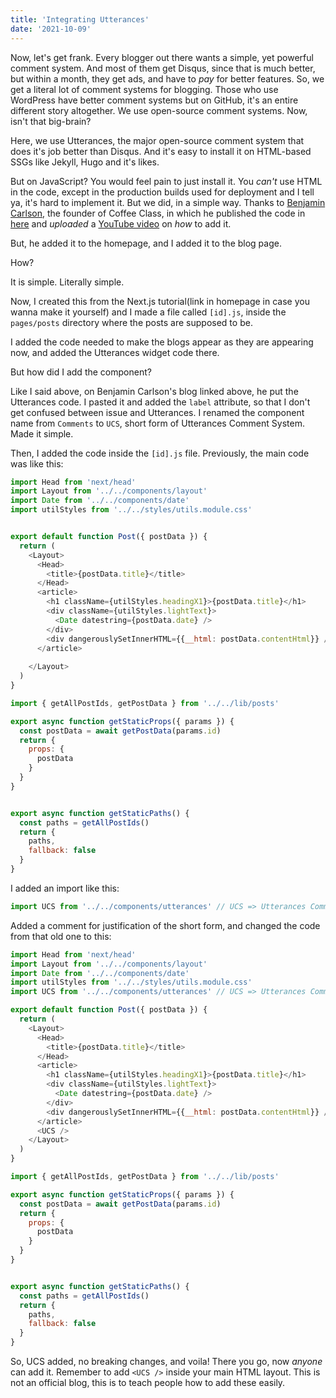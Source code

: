 ```yaml
---
title: 'Integrating Utterances'
date: '2021-10-09'
---
```


Now, let's get frank. Every blogger out there wants a simple, yet powerful comment system. And most of them get Disqus, since that is much better, but within a month, they get ads, and have to _pay_ for better features. So, we get a literal lot of comment systems for blogging. Those who use WordPress have better comment systems but on GitHub, it's an entire different story altogether. We use open-source comment systems. Now, isn't that big-brain?

Here, we use Utterances, the major open-source comment system that does it's job better than Disqus. And it's easy to install it on HTML-based SSGs like Jekyll, Hugo and it's likes.

But on JavaScript? You would feel pain to just install it. You _can't_ use HTML in the code, except in the production builds used for deployment and I tell ya, it's hard to implement it. But we did, in a simple way. Thanks to [Benjamin Carlson](https://github.com/bjcarlson), the founder of Coffee Class, in which he published the code in [here](https://www.coffeeclass.io/snippets/add-comments-to-nextjs-website) and _uploaded_ a [YouTube video](https://www.youtube.com/watch?v=Yi0AMpJXrJ0) on _how_ to add it.

But, he added it to the homepage, and I added it to the blog page.

How?

It is simple. Literally simple.

Now, I created this from the Next.js tutorial(link in homepage in case you wanna make it yourself) and I made a file called `[id].js`, inside the `pages/posts` directory where the posts are supposed to be.

I added the code needed to make the blogs appear as they are appearing now, and added the Utterances widget code there.

But how did I add the component?

Like I said above, on Benjamin Carlson's blog linked above, he put the Utterances code. I pasted it and added the `label` attribute, so that I don't get confused between issue and Utterances. I renamed the component name from `Comments` to `UCS`, short form of Utterances Comment System. Made it simple.

Then, I added the code inside the `[id].js` file. Previously, the main code was like this:

```js
import Head from 'next/head'
import Layout from '../../components/layout'
import Date from '../../components/date'
import utilStyles from '../../styles/utils.module.css'


export default function Post({ postData }) {
  return (
    <Layout>
      <Head>
        <title>{postData.title}</title>
      </Head>
      <article>
        <h1 className={utilStyles.headingX1}>{postData.title}</h1>
        <div className={utilStyles.lightText}>
          <Date datestring={postData.date} />
        </div>
        <div dangerouslySetInnerHTML={{__html: postData.contentHtml}} />
      </article>
      
    </Layout>
  )
}

import { getAllPostIds, getPostData } from '../../lib/posts'

export async function getStaticProps({ params }) {
  const postData = await getPostData(params.id)
  return {
    props: {
      postData
    }
  }
}


export async function getStaticPaths() {
  const paths = getAllPostIds()
  return {
    paths,
    fallback: false
  }
}
```

I added an import like this:
```js
import UCS from '../../components/utterances' // UCS => Utterances Comment System
```
Added a comment for justification of the short form, and changed the code from that old one to this:
```js
import Head from 'next/head'
import Layout from '../../components/layout'
import Date from '../../components/date'
import utilStyles from '../../styles/utils.module.css'
import UCS from '../../components/utterances' // UCS => Utterances Comment System

export default function Post({ postData }) {
  return (
    <Layout>
      <Head>
        <title>{postData.title}</title>
      </Head>
      <article>
        <h1 className={utilStyles.headingX1}>{postData.title}</h1>
        <div className={utilStyles.lightText}>
          <Date datestring={postData.date} />
        </div>
        <div dangerouslySetInnerHTML={{__html: postData.contentHtml}} />
      </article>
      <UCS />
    </Layout>
  )
}

import { getAllPostIds, getPostData } from '../../lib/posts'

export async function getStaticProps({ params }) {
  const postData = await getPostData(params.id)
  return {
    props: {
      postData
    }
  }
}


export async function getStaticPaths() {
  const paths = getAllPostIds()
  return {
    paths,
    fallback: false
  }
}
```

So, UCS added, no breaking changes, and voila! There you go, now _anyone_ can add it. Remember to add `<UCS />` inside your main HTML layout. This is not an official blog, this is to teach people how to add these easily.